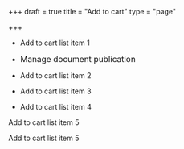 +++
draft = true
title = "Add to cart"
type = "page"

+++


* <span style="font-size: 1rem;"><i class="fa fa-plus" aria-hidden="true"></i></span>Add to cart list item 1

* <span style="font-size: 1rem;"><i class="fa fa-upload" aria-hidden="true"></i>Manage document publication</span>

* Add to cart list item 2

* Add to cart list item 3

* Add to cart list item 4

Add to cart list item 5

Add to cart list item 5
